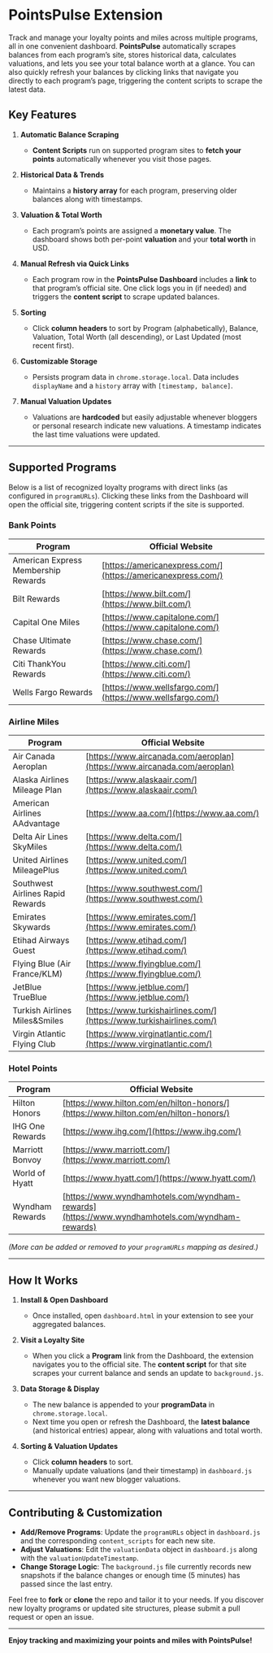 # PointsPulse Extension

Track and manage your loyalty points and miles across multiple programs, all in one convenient dashboard. **PointsPulse** automatically scrapes balances from each program’s site, stores historical data, calculates valuations, and lets you see your total balance worth at a glance. You can also quickly refresh your balances by clicking links that navigate you directly to each program’s page, triggering the content scripts to scrape the latest data.

## Key Features

1. **Automatic Balance Scraping**  
   - **Content Scripts** run on supported program sites to **fetch your points** automatically whenever you visit those pages.

2. **Historical Data & Trends**  
   - Maintains a **history array** for each program, preserving older balances along with timestamps.

3. **Valuation & Total Worth**  
   - Each program’s points are assigned a **monetary value**. The dashboard shows both per-point **valuation** and your **total worth** in USD.

4. **Manual Refresh via Quick Links**  
   - Each program row in the **PointsPulse Dashboard** includes a **link** to that program’s official site. One click logs you in (if needed) and triggers the **content script** to scrape updated balances.

5. **Sorting**  
   - Click **column headers** to sort by Program (alphabetically), Balance, Valuation, Total Worth (all descending), or Last Updated (most recent first).

6. **Customizable Storage**  
   - Persists program data in `chrome.storage.local`. Data includes `displayName` and a `history` array with `[timestamp, balance]`.

7. **Manual Valuation Updates**  
   - Valuations are **hardcoded** but easily adjustable whenever bloggers or personal research indicate new valuations. A timestamp indicates the last time valuations were updated.

---

## Supported Programs

Below is a list of recognized loyalty programs with direct links (as configured in `programURLs`). Clicking these links from the Dashboard will open the official site, triggering content scripts if the site is supported.

### Bank Points

| Program                                | Official Website                                    |
|----------------------------------------|------------------------------------------------------|
| American Express Membership Rewards    | [https://americanexpress.com/](https://americanexpress.com/) |
| Bilt Rewards                           | [https://www.bilt.com/](https://www.bilt.com/)      |
| Capital One Miles                      | [https://www.capitalone.com/](https://www.capitalone.com/) |
| Chase Ultimate Rewards                 | [https://www.chase.com/](https://www.chase.com/)    |
| Citi ThankYou Rewards                  | [https://www.citi.com/](https://www.citi.com/)      |
| Wells Fargo Rewards                    | [https://www.wellsfargo.com/](https://www.wellsfargo.com/) |

### Airline Miles

| Program                                 | Official Website                                         |
|-----------------------------------------|-----------------------------------------------------------|
| Air Canada Aeroplan                     | [https://www.aircanada.com/aeroplan](https://www.aircanada.com/aeroplan) |
| Alaska Airlines Mileage Plan            | [https://www.alaskaair.com/](https://www.alaskaair.com/) |
| American Airlines AAdvantage            | [https://www.aa.com/](https://www.aa.com/)               |
| Delta Air Lines SkyMiles                | [https://www.delta.com/](https://www.delta.com/)         |
| United Airlines MileagePlus             | [https://www.united.com/](https://www.united.com/)       |
| Southwest Airlines Rapid Rewards        | [https://www.southwest.com/](https://www.southwest.com/) |
| Emirates Skywards                       | [https://www.emirates.com/](https://www.emirates.com/)   |
| Etihad Airways Guest                    | [https://www.etihad.com/](https://www.etihad.com/)       |
| Flying Blue (Air France/KLM)           | [https://www.flyingblue.com/](https://www.flyingblue.com/) |
| JetBlue TrueBlue                        | [https://www.jetblue.com/](https://www.jetblue.com/)     |
| Turkish Airlines Miles&Smiles           | [https://www.turkishairlines.com/](https://www.turkishairlines.com/) |
| Virgin Atlantic Flying Club             | [https://www.virginatlantic.com/](https://www.virginatlantic.com/) |

### Hotel Points

| Program                | Official Website                                                    |
|------------------------|--------------------------------------------------------------------|
| Hilton Honors          | [https://www.hilton.com/en/hilton-honors/](https://www.hilton.com/en/hilton-honors/) |
| IHG One Rewards        | [https://www.ihg.com/](https://www.ihg.com/)                       |
| Marriott Bonvoy        | [https://www.marriott.com/](https://www.marriott.com/)             |
| World of Hyatt         | [https://www.hyatt.com/](https://www.hyatt.com/)                   |
| Wyndham Rewards        | [https://www.wyndhamhotels.com/wyndham-rewards](https://www.wyndhamhotels.com/wyndham-rewards) |

*(More can be added or removed to your `programURLs` mapping as desired.)*

---

## How It Works

1. **Install & Open Dashboard**  
   - Once installed, open `dashboard.html` in your extension to see your aggregated balances.

2. **Visit a Loyalty Site**  
   - When you click a **Program** link from the Dashboard, the extension navigates you to the official site. The **content script** for that site scrapes your current balance and sends an update to `background.js`.

3. **Data Storage & Display**  
   - The new balance is appended to your **programData** in `chrome.storage.local`.  
   - Next time you open or refresh the Dashboard, the **latest balance** (and historical entries) appear, along with valuations and total worth.

4. **Sorting & Valuation Updates**  
   - Click **column headers** to sort.  
   - Manually update valuations (and their timestamp) in `dashboard.js` whenever you want new blogger valuations.

---

## Contributing & Customization

- **Add/Remove Programs**: Update the `programURLs` object in `dashboard.js` and the corresponding `content_scripts` for each new site.  
- **Adjust Valuations**: Edit the `valuationData` object in `dashboard.js` along with the `valuationUpdateTimestamp`.  
- **Change Storage Logic**: The `background.js` file currently records new snapshots if the balance changes or enough time (5 minutes) has passed since the last entry.

Feel free to **fork** or **clone** the repo and tailor it to your needs. If you discover new loyalty programs or updated site structures, please submit a pull request or open an issue.

---

**Enjoy tracking and maximizing your points and miles with PointsPulse!**
